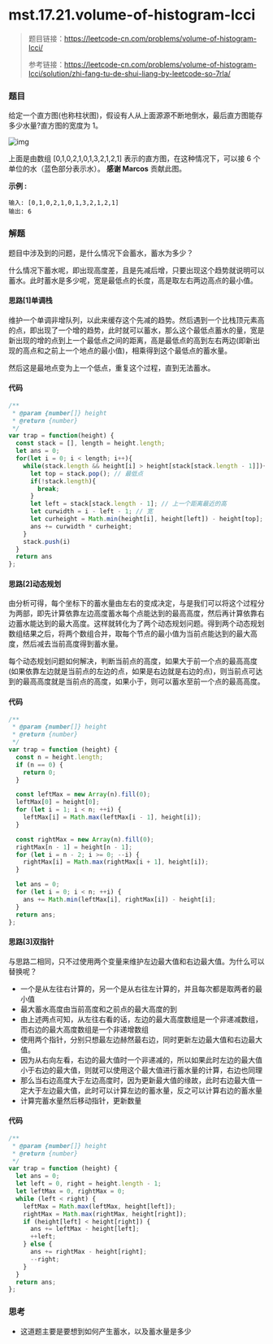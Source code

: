 # mst.17.21.volume-of-histogram-lcci

> 题目链接：https://leetcode-cn.com/problems/volume-of-histogram-lcci/
>
> 参考链接：https://leetcode-cn.com/problems/volume-of-histogram-lcci/solution/zhi-fang-tu-de-shui-liang-by-leetcode-so-7rla/

### 题目

给定一个直方图(也称柱状图)，假设有人从上面源源不断地倒水，最后直方图能存多少水量?直方图的宽度为 1。

![img](https://assets.leetcode-cn.com/aliyun-lc-upload/uploads/2018/10/22/rainwatertrap.png)

上面是由数组 [0,1,0,2,1,0,1,3,2,1,2,1] 表示的直方图，在这种情况下，可以接 6 个单位的水（蓝色部分表示水）。 **感谢 Marcos** 贡献此图。

**示例  :**

```
输入: [0,1,0,2,1,0,1,3,2,1,2,1]
输出: 6
```



### 解题

题目中涉及到的问题，是什么情况下会蓄水，蓄水为多少？

什么情况下蓄水呢，即出现高度差，且是先减后增，只要出现这个趋势就说明可以蓄水。此时蓄水是多少呢，宽是最低点的长度，高是取左右两边高点的最小值。

#### 思路[1]单调栈

维护一个单调非增队列，以此来缓存这个先减的趋势。然后遇到一个比栈顶元素高的点，即出现了一个增的趋势，此时就可以蓄水，那么这个最低点蓄水的量，宽是新出现的增的点到上一个最低点之间的距离，高是最低点的高到左右两边(即新出现的高点和之前上一个地点的最小值)，相乘得到这个最低点的蓄水量。

然后这是最地点变为上一个低点，重复这个过程，直到无法蓄水。

#### 代码

```javascript
/**
 * @param {number[]} height
 * @return {number}
 */
var trap = function(height) {
  const stack = [], length = height.length;
  let ans = 0;
  for(let i = 0; i < length; i++){
    while(stack.length && height[i] > height[stack[stack.length - 1]]){
      let top = stack.pop(); // 最低点
      if(!stack.length){
        break;
      }
      let left = stack[stack.length - 1]; // 上一个距离最近的高
      let curwidth = i - left - 1; // 宽
      let curheight = Math.min(height[i], height[left]) - height[top]; // 高
      ans += curwidth * curheight;
    }
    stack.push(i)
  }
  return ans
};
```

#### 思路[2]动态规划

由分析可得，每个坐标下的蓄水量由左右的变成决定，与是我们可以将这个过程分为两部，即先计算依靠左边高度蓄水每个点能达到的最高高度，然后再计算依靠右边蓄水能达到的最大高度。这样就转化为了两个动态规划问题。得到两个动态规划数组结果之后，将两个数组合并，取每个节点的最小值为当前点能达到的最大高度，然后减去当前高度得到蓄水量。

每个动态规划问题如何解决，判断当前点的高度，如果大于前一个点的最高高度(如果依靠左边就是当前点的左边的点，如果是右边就是右边的点)，则当前点可达到的最高高度就是当前点的高度，如果小于，则可以蓄水至前一个点的最高高度。

#### 代码

```javascript
/**
 * @param {number[]} height
 * @return {number}
 */
var trap = function (height) {
  const n = height.length;
  if (n == 0) {
    return 0;
  }

  const leftMax = new Array(n).fill(0);
  leftMax[0] = height[0];
  for (let i = 1; i < n; ++i) {
    leftMax[i] = Math.max(leftMax[i - 1], height[i]);
  }

  const rightMax = new Array(n).fill(0);
  rightMax[n - 1] = height[n - 1];
  for (let i = n - 2; i >= 0; --i) {
    rightMax[i] = Math.max(rightMax[i + 1], height[i]);
  }

  let ans = 0;
  for (let i = 0; i < n; ++i) {
    ans += Math.min(leftMax[i], rightMax[i]) - height[i];
  }
  return ans;
};


```

#### 思路[3]双指针

与思路二相同，只不过使用两个变量来维护左边最大值和右边最大值。为什么可以替换呢？

* 一个是从左往右计算的，另一个是从右往左计算的，并且每次都是取两者的最小值
* 最大蓄水高度由当前高度和之前点的最大高度的到
* 由上述两点可知，从左往右看的话，左边的最大高度数组是一个非递减数组，而右边的最大高度数组是一个非递增数组
* 使用两个指针，分别只想最左边赫然最右边，同时更新左边最大值和右边最大值。
* 因为从右向左看，右边的最大值时一个非递减的，所以如果此时左边的最大值小于右边的最大值，则就可以使用这个最大值进行蓄水量的计算，右边也同理
* 那么当右边高度大于左边高度时，因为更新最大值的缘故，此时右边最大值一定大于左边最大值，此时可以计算左边的蓄水量，反之可以计算右边的蓄水量
* 计算完蓄水量然后移动指针，更新数量

#### 代码

```javascript
/**
 * @param {number[]} height
 * @return {number}
 */
var trap = function (height) {
  let ans = 0;
  let left = 0, right = height.length - 1;
  let leftMax = 0, rightMax = 0;
  while (left < right) {
    leftMax = Math.max(leftMax, height[left]);
    rightMax = Math.max(rightMax, height[right]);
    if (height[left] < height[right]) {
      ans += leftMax - height[left];
      ++left;
    } else {
      ans += rightMax - height[right];
      --right;
    }
  }
  return ans;
};
```



### 思考

* 这道题主要是要想到如何产生蓄水，以及蓄水量是多少